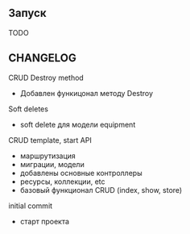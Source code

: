 ## Запуск 

TODO

## CHANGELOG
CRUD Destroy method

- Добавлен функицонал методу Destroy

Soft deletes

- soft delete для модели equipment

CRUD template, start API

- маршрутизация
- миграции, модели
- добавлены основные контроллеры
- ресурсы, коллекции, etc
- базовый функционал CRUD (index, show, store)

initial commit

- cтарт проекта


